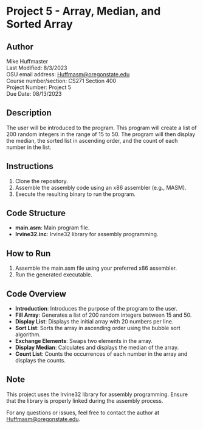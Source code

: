 # Project 5 - Array, Median, and Sorted Array

## Author
Mike Huffmaster  
Last Modified: 8/3/2023  
OSU email address: Huffmasm@oregonstate.edu  
Course number/section: CS271 Section 400  
Project Number: Project 5  
Due Date: 08/13/2023

## Description
The user will be introduced to the program. This program will create a list of 200 random integers in the range of 15 to 50. The program will then display the median, the sorted list in ascending order, and the count of each number in the list.

## Instructions
1. Clone the repository.
2. Assemble the assembly code using an x86 assembler (e.g., MASM).
3. Execute the resulting binary to run the program.

## Code Structure
- **main.asm**: Main program file.
- **Irvine32.inc**: Irvine32 library for assembly programming.

## How to Run
1. Assemble the main.asm file using your preferred x86 assembler.
2. Run the generated executable.

## Code Overview
- **Introduction**: Introduces the purpose of the program to the user.
- **Fill Array**: Generates a list of 200 random integers between 15 and 50.
- **Display List**: Displays the initial array with 20 numbers per line.
- **Sort List**: Sorts the array in ascending order using the bubble sort algorithm.
- **Exchange Elements**: Swaps two elements in the array.
- **Display Median**: Calculates and displays the median of the array.
- **Count List**: Counts the occurrences of each number in the array and displays the counts.

## Note
This project uses the Irvine32 library for assembly programming. Ensure that the library is properly linked during the assembly process.

For any questions or issues, feel free to contact the author at Huffmasm@oregonstate.edu.
